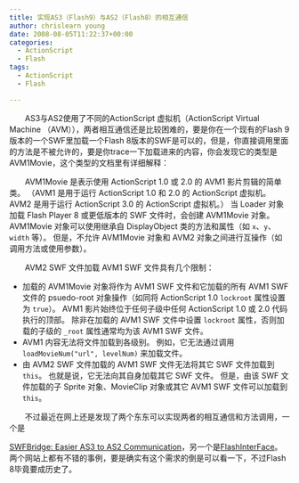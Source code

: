 ```yaml
---
title: 实现AS3（Flash9）与AS2（Flash8）的相互通信
author: chrislearn young
date: 2008-08-05T11:22:37+00:00
categories:
  - ActionScript
  - Flash
tags:
  - ActionScript
  - Flash

---
```

　　AS3与AS2使用了不同的ActionScript 虚拟机（ActionScript Virtual Machine （AVM）），两者相互通信还是比较困难的，要是你在一个现有的Flash 9版本的一个SWF里加载一个Flash 8版本的SWF是可以的，但是，你直接调用里面的方法是不被允许的，要是你trace一下加载进来的内容，你会发现它的类型是AVM1Movie，这个类型的文档里有详细解释：

　　AVM1Movie 是表示使用 ActionScript 1.0 或 2.0 的 AVM1 影片剪辑的简单类。 （AVM1 是用于运行 ActionScript 1.0 和 2.0 的 ActionScript 虚拟机。AVM2 是用于运行 ActionScript 3.0 的 ActionScript 虚拟机。） 当 Loader 对象加载 Flash Player 8 或更低版本的 SWF 文件时，会创建 AVM1Movie 对象。 AVM1Movie 对象可以使用继承自 DisplayObject 类的方法和属性（如 `x`、`y`、`width` 等）。 但是，不允许 AVM1Movie 对象和 AVM2 对象之间进行互操作（如调用方法或使用参数）。

　　AVM2 SWF 文件加载 AVM1 SWF 文件具有几个限制：

  * 加载的 AVM1Movie 对象将作为 AVM1 SWF 文件和它加载的所有 AVM1 SWF 文件的 psuedo-root 对象操作（如同将 ActionScript 1.0 `lockroot` 属性设置为 `true`）。 AVM1 影片始终位于任何子级中任何 ActionScript 1.0 或 2.0 代码执行的顶部。 除非在加载的 AVM1 SWF 文件中设置 `lockroot` 属性，否则加载的子级的 `_root` 属性通常均为该 AVM1 SWF 文件。
  * AVM1 内容无法将文件加载到各级别。 例如，它无法通过调用 `loadMovieNum("url", levelNum)` 来加载文件。
  * 由 AVM2 SWF 文件加载的 AVM1 SWF 文件无法将其它 SWF 文件加载到 `this`。 也就是说，它无法向其自身加载其它 SWF 文件。 但是，由该 SWF 文件加载的子 Sprite 对象、MovieClip 对象或其它 AVM1 SWF 文件可以加载到 `this`。

　　不过最近在网上还是发现了两个东东可以实现两者的相互通信和方法调用，一个是
  
<a href="http://www.gskinner.com/blog/archives/2007/07/swfbridge_easie.html" target="_blank">SWFBridge: Easier AS3 to AS2 Communication</a>，另一个是<a href="http://www.flashextensions.com/products/flashinterface.php" target="_blank">FlashInterFace</a>。两个网站上都有不错的事例，要是确实有这个需求的倒是可以看一下，不过Flash 8毕竟要成历史了。